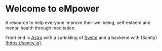 # Welcome to eMpower

A resource to help everyone improve their wellbeing, self‑esteem and mental health through meditation.

Front end is [Astro](https://astro.build) with a sprinkling of [Svelte](https://svelte.dev) and a backend with (Sanity)[https://sanity.io].
